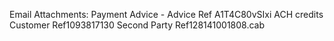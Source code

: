 Email Attachments:
  Payment Advice - Advice Ref A1T4C80vSIxi ACH credits Customer Ref1093817130 Second Party Ref128141001808.cab

